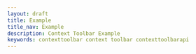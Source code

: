 ```yaml
---
layout: draft
title: Example
title_nav: Example
description: Context Toolbar Example
keywords: contexttoolbar context toolbar contexttoolbarapi
---
```




